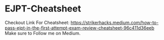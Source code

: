 # EJPT-Cheatsheet
Checkout Link For Cheatsheet: https://strikerhacks.medium.com/how-to-pass-ejpt-in-the-first-attempt-exam-review-cheatsheet-96c411d36eeb
Make sure to Follow me on Medium.
